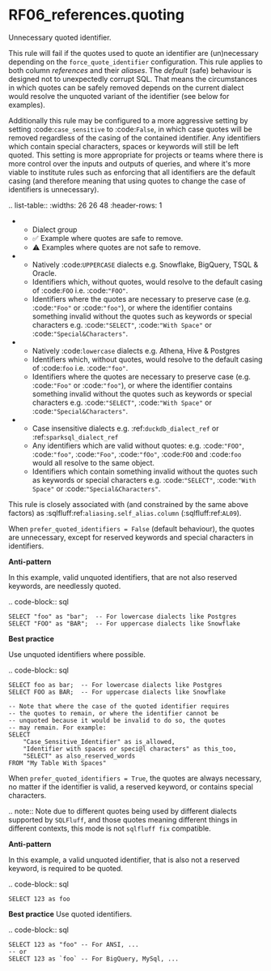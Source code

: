 # RF06_references.quoting

Unnecessary quoted identifier.

This rule will fail if the quotes used to quote an identifier are (un)necessary
depending on the ``force_quote_identifier`` configuration. This rule applies to
both column *references* and their *aliases*. The *default* (safe) behaviour is
designed not to unexpectedly corrupt SQL. That means the circumstances in which
quotes can be safely removed depends on the current dialect would resolve the
unquoted variant of the identifier (see below for examples).

Additionally this rule may be configured to a more aggressive setting by setting
:code:`case_sensitive` to :code:`False`, in which case quotes will be removed
regardless of the casing of the contained identifier. Any identifiers which contain
special characters, spaces or keywords will still be left quoted. This setting is
more appropriate for projects or teams where there is more control over the inputs
and outputs of queries, and where it's more viable to institute rules such
as enforcing that all identifiers are the default casing (and therefore meaning
that using quotes to change the case of identifiers is unnecessary).

.. list-table::
   :widths: 26 26 48
   :header-rows: 1

   * - Dialect group
     - ✅ Example where quotes are safe to remove.
     - ⚠️ Examples where quotes are not safe to remove.
   * - Natively :code:`UPPERCASE` dialects e.g. Snowflake, BigQuery,
       TSQL & Oracle.
     - Identifiers which, without quotes, would resolve to the default
       casing of :code:`FOO` i.e. :code:`"FOO"`.
     - Identifiers where the quotes are necessary to preserve case
       (e.g. :code:`"Foo"` or :code:`"foo"`), or where the identifier
       contains something invalid without the quotes such as keywords
       or special characters e.g. :code:`"SELECT"`, :code:`"With Space"`
       or :code:`"Special&Characters"`.
   * - Natively :code:`lowercase` dialects e.g. Athena,
       Hive & Postgres
     - Identifiers which, without quotes, would resolve to the default
       casing of :code:`foo` i.e. :code:`"foo"`.
     - Identifiers where the quotes are necessary to preserve case
       (e.g. :code:`"Foo"` or :code:`"foo"`), or where the identifier
       contains something invalid without the quotes such as keywords
       or special characters e.g. :code:`"SELECT"`, :code:`"With Space"`
       or :code:`"Special&Characters"`.
   * - Case insensitive dialects e.g. :ref:`duckdb_dialect_ref` or
       :ref:`sparksql_dialect_ref`
     - Any identifiers which are valid without quotes: e.g. :code:`"FOO"`,
       :code:`"foo"`, :code:`"Foo"`, :code:`"fOo"`, :code:`FOO` and
       :code:`foo` would all resolve to the same object.
     - Identifiers which contain something invalid without the quotes
       such as keywords or special characters e.g. :code:`"SELECT"`,
       :code:`"With Space"` or :code:`"Special&Characters"`.

This rule is closely associated with (and constrained by the same above
factors) as :sqlfluff:ref:`aliasing.self_alias.column` (:sqlfluff:ref:`AL09`).

When ``prefer_quoted_identifiers = False`` (default behaviour), the quotes are
unnecessary, except for reserved keywords and special characters in identifiers.

**Anti-pattern**

In this example, valid unquoted identifiers,
that are not also reserved keywords, are needlessly quoted.

.. code-block:: sql

    SELECT "foo" as "bar";  -- For lowercase dialects like Postgres
    SELECT "FOO" as "BAR";  -- For uppercase dialects like Snowflake

**Best practice**

Use unquoted identifiers where possible.

.. code-block:: sql

    SELECT foo as bar;  -- For lowercase dialects like Postgres
    SELECT FOO as BAR;  -- For uppercase dialects like Snowflake

    -- Note that where the case of the quoted identifier requires
    -- the quotes to remain, or where the identifier cannot be
    -- unquoted because it would be invalid to do so, the quotes
    -- may remain. For example:
    SELECT
        "Case_Sensitive_Identifier" as is_allowed,
        "Identifier with spaces or speci@l characters" as this_too,
        "SELECT" as also_reserved_words
    FROM "My Table With Spaces"

When ``prefer_quoted_identifiers = True``, the quotes are always necessary, no
matter if the identifier is valid, a reserved keyword, or contains special
characters.

.. note::
   Note due to different quotes being used by different dialects supported by
   `SQLFluff`, and those quotes meaning different things in different contexts,
   this mode is not ``sqlfluff fix`` compatible.

**Anti-pattern**

In this example, a valid unquoted identifier, that is also not a reserved keyword,
is required to be quoted.

.. code-block:: sql

    SELECT 123 as foo

**Best practice**
Use quoted identifiers.

.. code-block:: sql

    SELECT 123 as "foo" -- For ANSI, ...
    -- or
    SELECT 123 as `foo` -- For BigQuery, MySql, ...
